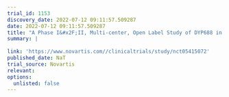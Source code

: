 ```yaml
---
trial_id: 1153
discovery_date: 2022-07-12 09:11:57.509287
date: 2022-07-12 09:11:57.509287
title: "A Phase I&#x2F;II, Multi-center, Open Label Study of DYP688 in Patients With Metastatic Uveal Melanoma (MUM) and Other GNAQ&#x2F;11 Mutant Melanomas"
summary: |
  
link: 'https://www.novartis.com//clinicaltrials/study/nct05415072'
published_date: NaT
trial_source: Novartis
relevant: 
options:
  unlisted: false
---
```

